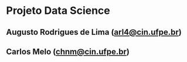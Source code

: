 # Projeto Data Science
## Augusto Rodrigues de Lima (<arl4@cin.ufpe.br>)
## Carlos Melo (<chnm@cin.ufpe.br>)
